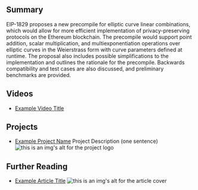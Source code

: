 ## Summary

EIP-1829 proposes a new precompile for elliptic curve linear combinations, which would allow for more efficient implementation of privacy-preserving protocols on the Ethereum blockchain. The precompile would support point addition, scalar multiplication, and multiexponentiation operations over elliptic curves in the Weierstrass form with curve parameters defined at runtime. The proposal also includes possible simplifications to the implementation and outlines the rationale for the precompile. Backwards compatibility and test cases are also discussed, and preliminary benchmarks are provided.

## Videos

- [Example Video Title](https://www.youtube.com/watch?v=TDGq4aeevgY)

## Projects

- [Example Project Name](https://xxxx.xxx/xxxxx) Project Description (one sentence) ![this is an img's alt for the project logo](https://xxxx.xxx/project-logo.xxx)

## Further Reading

- [Example Article Title](https://xxxx.xxx/xxxxx) ![this is an img's alt for the article cover](https://xxxx.xxx/article-cover.xxx)
